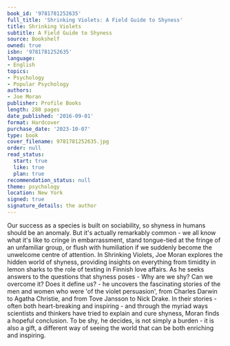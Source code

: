 ```yaml
---
book_id: '9781781252635'
full_title: 'Shrinking Violets: A Field Guide to Shyness'
title: Shrinking Violets
subtitle: A Field Guide to Shyness
source: Bookshelf
owned: true
isbn: '9781781252635'
language:
- English
topics:
- Psychology
- Popular Psychology
authors:
- Joe Moran
publisher: Profile Books
length: 288 pages
date_published: '2016-09-01'
format: Hardcover
purchase_date: '2023-10-07'
type: book
cover_filename: 9781781252635.jpg
order: null
read_status:
  start: true
  like: true
  plan: true
recommendation_status: null
theme: psychology
location: New York
signed: true
signature_details: the author
---
```

Our success as a species is built on sociability, so shyness in humans should be an anomaly. But it's actually remarkably common - we all know what it's like to cringe in embarrassment, stand tongue-tied at the fringe of an unfamiliar group, or flush with humiliation if we suddenly become the unwelcome centre of attention.
In Shrinking Violets, Joe Moran explores the hidden world of shyness, providing insights on everything from timidity in lemon sharks to the role of texting in Finnish love affairs. As he seeks answers to the questions that shyness poses - Why are we shy? Can we overcome it? Does it define us? - he uncovers the fascinating stories of the men and women who were 'of the violet persuasion', from Charles Darwin to Agatha Christie, and from Tove Jansson to Nick Drake.
In their stories - often both heart-breaking and inspiring - and through the myriad ways scientists and thinkers have tried to explain and cure shyness, Moran finds a hopeful conclusion. To be shy, he decides, is not simply a burden - it is also a gift, a different way of seeing the world that can be both enriching and inspiring.

